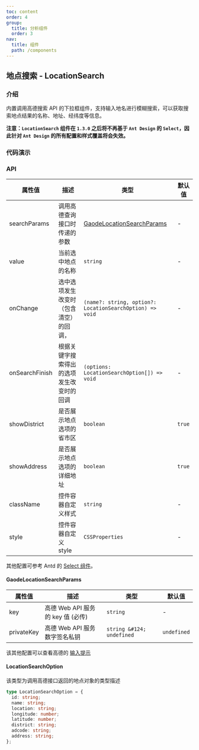 ```yaml
---
toc: content
order: 4
group:
  title: 分析组件
  order: 3
nav:
  title: 组件
  path: /components
---
```


## 地点搜索 - LocationSearch

### 介绍

内置调用高德搜索 API 的下拉框组件，支持输入地名进行模糊搜索，可以获取搜索地点结果的名称、地址、经纬度等信息。

**注意：`LocationSearch` 组件在 `1.3.0` 之后将不再基于 `Ant Design` 的 `Select`，因此针对 `Ant Design` 的所有配置和样式覆盖将会失效。**

### 代码演示

<code src="./demos/default.tsx" defaultShowCode compact></code>

### API

| 属性值 | 描述 | 类型 | 默认值 |
| --- | --- | --- | --- |
| searchParams | 调用高德查询接口时传递的参数 | [GaodeLocationSearchParams](#GaodeLocationSearchParams) | - |
| value | 当前选中地点的名称 | `string` | - |
| onChange | 选中选项发生改变时（包含清空）的回调， | `(name?: string, option?: LocationSearchOption) => void` | - |
| onSearchFinish | 根据关键字搜索得出的选项发生改变时的回调 | `(options: LocationSearchOption[]) => void` | - |
| showDistrict | 是否展示地点选项的省市区 | `boolean` | `true` |
| showAddress | 是否展示地点选项的详细地址 | `boolean` | `true` |
| className | 控件容器自定义样式 | `string` | - |
| style | 控件容器自定义 style | `CSSProperties` | - |

其他配置可参考 Antd 的 [Select 组件](https://github.com/react-component/select)。

#### GaodeLocationSearchParams

| 属性值     | 描述                              | 类型                      | 默认值      |
| ---------- | --------------------------------- | ------------------------- | ----------- |
| key        | 高德 Web API 服务的 key 值 (必传) | `string`                  | -           |
| privateKey | 高德 Web API 服务数字签名私钥     | `string &#124; undefined` | `undefined` |

该其他配置可以查看高德的 [输入提示](https://lbs.amap.com/api/webservice/guide/api/inputtips)

#### LocationSearchOption

该类型为调用高德接口返回的地点对象的类型描述

```ts
type LocationSearchOption = {
  id: string;
  name: string;
  location: string;
  longitude: number;
  latitude: number;
  district: string;
  adcode: string;
  address: string;
};
```
